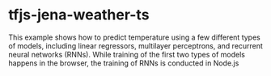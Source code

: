 # tfjs-jena-weather-ts
This example shows how to predict temperature using a few different types of models, including linear regressors, multilayer perceptrons, and recurrent neural networks (RNNs). While training of the first two types of models happens in the browser, the training of RNNs is conducted in Node.js
